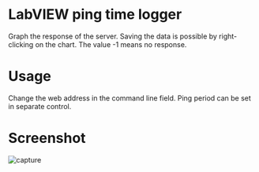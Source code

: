 # LabVIEW ping time logger
Graph the response of the server. Saving the data is possible by right-clicking on the chart.
The value -1 means no response.

# Usage
Change the web address in the command line field. Ping period can be set in separate control.

# Screenshot
![capture](https://cloud.githubusercontent.com/assets/25552139/23830459/9af8bfc0-070b-11e7-89a8-ef00956f8a05.JPG)
